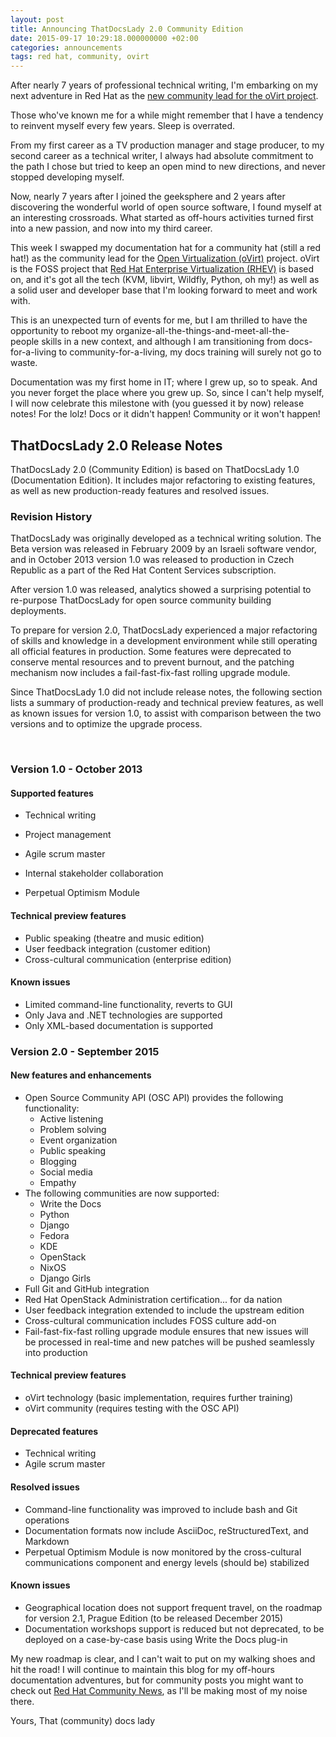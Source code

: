 ```yaml
---
layout: post
title: Announcing ThatDocsLady 2.0 Community Edition
date: 2015-09-17 10:29:18.000000000 +02:00
categories: announcements
tags: red hat, community, ovirt
---
```


After nearly 7 years of professional technical writing, I'm embarking on my next adventure in Red Hat as the [new community lead for the oVirt project](http://community.redhat.com/blog/2015/09/welcome-to-the-new-ovirt-community-lead/).

Those who've known me for a while might remember that I have a tendency to reinvent myself every few years. Sleep is overrated.

From my first career as a TV production manager and stage producer, to my second career as a technical writer, I always had absolute commitment to the path I chose but tried to keep an open mind to new directions, and never stopped developing myself.

Now, nearly 7 years after I joined the geeksphere and 2 years after discovering the wonderful world of open source software, I found myself at an interesting crossroads. What started as off-hours activities turned first into a new passion, and now into my third career.

This week I swapped my documentation hat for a community hat (still a red hat!) as the community lead for the [Open Virtualization (oVirt)](http://www.ovirt.org/Home) project. oVirt is the FOSS project that [Red Hat Enterprise Virtualization (RHEV)](http://www.redhat.com/en/technologies/virtualization/enterprise-virtualization) is based on, and it's got all the tech (KVM, libvirt, Wildfly, Python, oh my!) as well as a solid user and developer base that I'm looking forward to meet and work with. 

This is an unexpected turn of events for me, but I am thrilled to have the opportunity to reboot my organize-all-the-things-and-meet-all-the-people skills in a new context, and although I am transitioning from docs-for-a-living to community-for-a-living, my docs training will surely not go to waste.

Documentation was my first home in IT; where I grew up, so to speak. And you never forget the place where you grew up. So, since I can't help myself, I will now celebrate this milestone with (you guessed it by now) release notes! For the lolz! Docs or it didn't happen! Community or it won't happen!

**ThatDocsLady 2.0 Release Notes**
----------------------------------

ThatDocsLady 2.0 (Community Edition) is based on ThatDocsLady 1.0 (Documentation Edition). It includes major refactoring to existing features, as well as new production-ready features and resolved issues.

### **Revision History**

ThatDocsLady was originally developed as a technical writing solution. The Beta version was released in February 2009 by an Israeli software vendor, and in October 2013 version 1.0 was released to production in Czech Republic as a part of the Red Hat Content Services subscription.

After version 1.0 was released, analytics showed a surprising potential to re-purpose ThatDocsLady for open source community building deployments. 

To prepare for version 2.0, ThatDocsLady experienced a major refactoring of skills and knowledge in a development environment while still operating all official features in production. Some features were deprecated to conserve mental resources and to prevent burnout, and the patching mechanism now includes a fail-fast-fix-fast rolling upgrade module. 

Since ThatDocsLady 1.0 did not include release notes, the following section lists a summary of production-ready and technical preview features, as well as known issues for version 1.0, to assist with comparison between the two versions and to optimize the upgrade process. 

 

### **Version 1.0 - October 2013**

#### **Supported features**

-   Technical writing
-   Project management
-   Agile scrum master
-   Internal stakeholder collaboration

-   Perpetual Optimism Module

#### **Technical preview features**

-   Public speaking (theatre and music edition)
-   User feedback integration (customer edition)
-   Cross-cultural communication (enterprise edition)

#### **Known issues**

-   Limited command-line functionality, reverts to GUI
-   Only Java and .NET technologies are supported
-   Only XML-based documentation is supported

### **Version 2.0 - September 2015**

#### **New features and enhancements**

-   Open Source Community API (OSC API) provides the following functionality:
    -   Active listening
    -   Problem solving
    -   Event organization
    -   Public speaking
    -   Blogging
    -   Social media
    -   Empathy
-   The following communities are now supported:
    -   Write the Docs
    -   Python
    -   Django
    -   Fedora
    -   KDE
    -   OpenStack
    -   NixOS
    -   Django Girls
-   Full Git and GitHub integration
-   Red Hat OpenStack Administration certification... for da nation
-   User feedback integration extended to include the upstream edition
-   Cross-cultural communication includes FOSS culture add-on
-   Fail-fast-fix-fast rolling upgrade module ensures that new issues will be processed in real-time and new patches will be pushed seamlessly into production

#### **Technical preview features**

-   oVirt technology (basic implementation, requires further training)
-   oVirt community (requires testing with the OSC API)

#### **Deprecated features**

-   Technical writing
-   Agile scrum master

#### **Resolved issues**

-   Command-line functionality was improved to include bash and Git operations
-   Documentation formats now include AsciiDoc, reStructuredText, and Markdown
-   Perpetual Optimism Module is now monitored by the cross-cultural communications component and energy levels (should be) stabilized

#### **Known issues**

-   Geographical location does not support frequent travel, on the roadmap for version 2.1, Prague Edition (to be released December 2015)
-   Documentation workshops support is reduced but not deprecated, to be deployed on a case-by-case basis using Write the Docs plug-in

My new roadmap is clear, and I can't wait to put on my walking shoes and hit the road! I will continue to maintain this blog for my off-hours documentation adventures, but for community posts you might want to check out [Red Hat Community News](http://community.redhat.com/), as I'll be making most of my noise there.

Yours,
 That (community) docs lady
